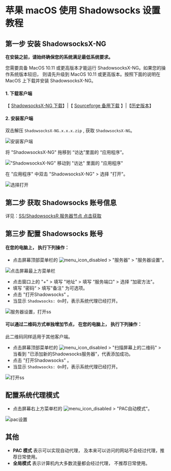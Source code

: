 # 苹果 macOS 使用 Shadowsocks 设置教程

## 第一步 安装 ShadowsocksX-NG

**在安装之前，请始终确保您的系统满足最低系统要求。**

您需要具备 MacOS 10.11 或更高版本才能运行 ShadowsocksX-NG。如果您的操作系统版本较旧， 则请先升级到 MacOS 10.11 或更高版本。按照下面的说明在 MacOS 上下载并安装 ShadowsocksX-NG。

#### 1. 下载客户端

【 [ShadowsocksX-NG 下载](https://github.com/shadowsocks/ShadowsocksX-NG/releases/download/v1.8.2/ShadowsocksX-NG.app.1.8.2.zip)】|【 [Sourceforge 备用下载](https://sourceforge.net/projects/shadowsocksgui/files/dist/ShadowsocksX-2.6.3.dmg/download) 】|【[历史版本](https://github.com/shadowsocks/ShadowsocksX-NG/releases/)】

#### 2. 安装客户端

双击解压 `ShadowsocksX-NG.x.x.x.zip` , 获取 `ShadowsocksX-NG`。

![安装客户端](https://raw.githubusercontent.com/Shadowsocks-Help/Shadowsocks/master/img/mac1.png)

将 "ShadowsocksX-NG" 拖移到 “访达”里面的 “应用程序”。

!["ShadowsocksX-NG" 移动到 "访达" 里面的 "应用程序"](https://raw.githubusercontent.com/Shadowsocks-Help/Shadowsocks/master/img/mac2.gif)

在 "应用程序" 中双击 "ShadowsocksX-NG" > 选择 "打开"。

![选择打开](https://raw.githubusercontent.com/Shadowsocks-Help/Shadowsocks/master/img/mac3.png)

## 第二步 获取 Shadowsocks 账号信息

详见：[SS/ShadowsocksR 服务器节点 点击获取](ss.md)

## 第三步 配置 Shadowsocks 账号

#### 在您的电脑上， 执行下列操作：

* 点击屏幕顶部菜单栏的 ![menu_icon_disabled](https://raw.githubusercontent.com/Shadowsocks-Help/Shadowsocks/master/img/mac5.png) > "服务器" > "服务器设置"。

![点击屏幕最上方菜单栏](https://raw.githubusercontent.com/Shadowsocks-Help/Shadowsocks/master/img/mac6.png)

* 点击窗口上的 "+" > 填写 "地址" > 填写 “服务端口" > 选择 ”加密方法"。
* 填写 "密码“ > 填写"备注" 为可选项。
* 点击 "打开Shadowsocks" 。
* 当显示 `Shadowsocks: On`时，表示系统代理已经打开。

![服务器设置，打开ss](https://raw.githubusercontent.com/Shadowsocks-Help/Shadowsocks/master/img/mac7.png)

#### 可以通过二维码方式单独增加节点， 在您的电脑上， 执行下列操作：

此二维码同样适用于其他客户端。

* 点击屏幕顶部菜单栏的 ![menu_icon_disabled](https://raw.githubusercontent.com/Shadowsocks-Help/Shadowsocks/master/img/mac5.png) > "扫描屏幕上的二维码" > 当看到 "已添加新的Shadowsocks服务器"，代表添加成功。
* 点击 "打开Shadowsocks" 。
* 当显示 `Shadowsocks: On`时，表示系统代理已经打开。

![打开ss](https://raw.githubusercontent.com/Shadowsocks-Help/Shadowsocks/master/img/mac8.png)

## 配置系统代理模式
*  点击屏幕右上方菜单栏的 ![menu_icon_disabled](https://raw.githubusercontent.com/Shadowsocks-Help/Shadowsocks/master/img/mac5.png)  > "PAC自动模式"。

![pac设置](https://raw.githubusercontent.com/Shadowsocks-Help/Shadowsocks/master/img/mac9.png)

## 其他
* **PAC 模式** 表示可以实现自动代理， 及本来可以访问的网站不会经过代理，推荐日常使用。
* **全局模式** 表示计算机内大多数流量都会经过代理， 不推荐日常使用。
